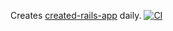 
Creates [created-rails-app](https://github.com/la-ruby/created-rails-app) daily. [![CI](https://github.com/la-ruby/create-rails-app/actions/workflows/ci.yml/badge.svg)](https://github.com/la-ruby/create-rails-app/actions/workflows/ci.yml)

